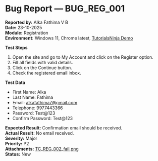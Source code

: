 # Bug Report — BUG_REG_001
  
**Reported by:** Alka Fathima V B  
**Date:** 23-10-2025    
**Module:** Registration    
**Environment:** Windows 11, Chrome latest, [TutorialsNinja Demo](https://tutorialsninja.com/demo/) 

**Test Steps**
1. Open the site and go to My Account and click on the Register option.  
2. Fill all fields with valid details.  
3. Click on the Continue button.  
4. Check the registered email inbox.
    
**Test Data**
- First Name: Alka  
- Last Name: Fathima  
- Email: alkafathima7@gmail.com  
- Telephone: 9977443366  
- Password: Test@123
- Confirm Password: Test@123
  
**Expected Result:** Confirmation email should be received.    
**Actual Result:** No email received.    
**Severity:** Major    
**Priority:** P2   
**Attachments:** [TC_REG_002_fail.png](ManualTesting-tutorialsNinja/Screenshots/Registration/TC_REG_002_fail.png)  
**Status:** New   

